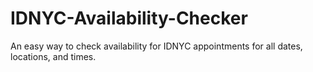 # IDNYC-Availability-Checker

An easy way to check availability for IDNYC appointments for all dates, locations, and times.
